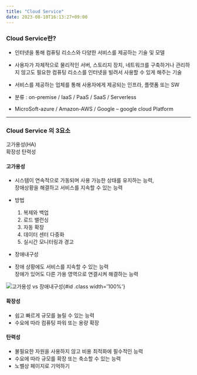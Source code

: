 ```yaml
---
title: "Cloud Service"
date: 2023-08-10T16:13:27+09:00
---
```


### Cloud Service란?
* 인터넷을 통해 컴퓨팅 리소스와 다양한 서비스를 제공하는 기술 및 모델  
* 사용자가 자체적으로 물리적인 서버, 스토리지 장치, 네트워크를 구축하거나 관리하지 않고도 필요한 컴퓨팅 리소스를 인터넷을 빌려서 사용할 수 있게 해주는 기술  
* 서비스를 제공하는 업체를 통해 사용자에게 제공되는 인프라, 플랫폼 또는 SW

* 분류 : on-premise / IaaS / PaaS / SaaS / Serverless
* MicroSoft-azure / Amazon-AWS / Google – google cloud Platform

---

### Cloud Service 의 3요소
고가용성(HA)  
확장성 
탄력성 

#### 고가용성

* 시스템이 연속적으로 가동되며 사용 가능한 상태를 유지하는 능력,  
  장애상황을 해결하고 서비스를 지속할 수 있는 능력
* 방법
   1. 복제와 백업
   2. 로드 밸런싱
   3. 자동 확장
   4.  데이터 센터 다중화
   5. 실시간 모니터링과 경고

* 장애내구성
* 장애 상황에도 서비스를 지속할 수 있는 능력  
  장애가 있어도 다른 가용 영역으로 연결시켜 해결하는 능력

![고가용성 vs 장애내구성](./images/posting/3factor.jpg){#id .class width='100%'}


#### 확장성
* 쉽고 빠르게 규모를 늘릴 수 있는 능력
* 수요에 따라 컴퓨팅 파워 또는 용량 확장


#### 탄력성
* 불필요한 자원을 사용하지 않고 비용 최적화에 필수적인 능력
* 수요에 따라 규모를 확장 또는 축소할 수 있는 능력
* 노벨상 페이지로 기억하기


